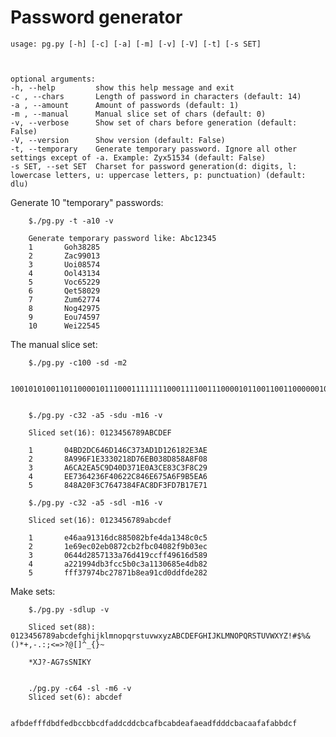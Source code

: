 # Password generator
    usage: pg.py [-h] [-c] [-a] [-m] [-v] [-V] [-t] [-s SET]



    optional arguments:
    -h, --help         show this help message and exit
    -c , --chars       Length of password in characters (default: 14)
    -a , --amount      Amount of passwords (default: 1)
    -m , --manual      Manual slice set of chars (default: 0)
    -v, --verbose      Show set of chars before generation (default: False)
    -V, --version      Show version (default: False)
    -t, --temporary    Generate temporary password. Ignore all other settings except of -a. Example: Zyx51534 (default: False)
    -s SET, --set SET  Charset for password generation(d: digits, l: lowercase letters, u: uppercase letters, p: punctuation) (default: dlu)

 
Generate 10 "temporary" passwords:

        $./pg.py -t -a10 -v

        Generate temporary password like: Abc12345
        1       Goh38285
        2       Zac99013
        3       Uoi08574
        4       Ool43134
        5       Voc65229
        6       Qet58029
        7       Zum62774
        8       Nog42975
        9       Eou74597
        10      Wei22545

The manual slice set:
        
        
        $./pg.py -c100 -sd -m2

                1001010100110110000101110001111111100011110011100001011001100110000001000100100110110110000011101101


        $./pg.py -c32 -a5 -sdu -m16 -v

        Sliced set(16): 0123456789ABCDEF

        1       04BD2DC646D146C373AD1D126182E3AE
        2       8A996F1E3330218D76EB038D858A8F08
        3       A6CA2EA5C9D40D371E0A3CE83C3F8C29
        4       EE7364236F40622C846E675A6F9B5EA6
        5       848A20F3C7647384FAC8DF3FD7B17E71

        $./pg.py -c32 -a5 -sdl -m16 -v

        Sliced set(16): 0123456789abcdef

        1       e46aa91316dc885082bfe4da1348c0c5
        2       1e69ec02eb0872cb2fbc04082f9b03ec
        3       0644d2857133a76d419ccff49616d589
        4       a221994db3fcc5b0c3a1130685e4db82
        5       fff37974bc27871b8ea91cd0ddfde282

Make sets:
        
        $./pg.py -sdlup -v

        Sliced set(88): 0123456789abcdefghijklmnopqrstuvwxyzABCDEFGHIJKLMNOPQRSTUVWXYZ!#$%&()*+,-.:;<=>?@[]^_{}~

        *XJ?-AG7sSNIKY

        
        ./pg.py -c64 -sl -m6 -v
        Sliced set(6): abcdef

                afbdefffdbdfedbccbbcdfaddcddcbcafbcabdeafaeadfdddcbacaafafabbdcf
